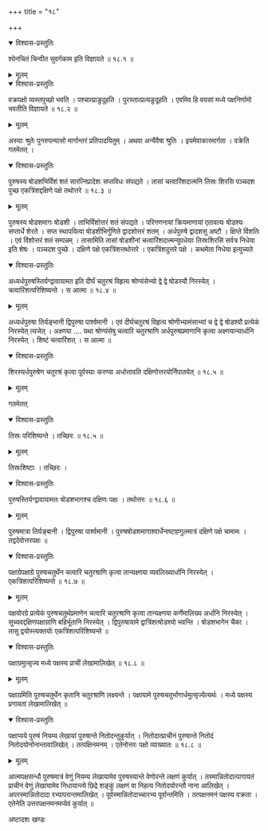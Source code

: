 +++
title = "१८"

+++


<details open><summary>विश्वास-प्रस्तुतिः</summary>

श्येनचितं चिन्वीत सुवर्गकाम इति विज्ञायते  ॥ १८.१ ॥
</details>

<details><summary>मूलम्</summary>

श्येनचितं चिन्वीत सुवर्गकाम इति विज्ञायते  ॥ १८.१ ॥
</details>






<details open><summary>विश्वास-प्रस्तुतिः</summary>

वक्रपक्षो व्यस्तपुच्छो भवति । पश्चात्प्राङुदूहति । पुरस्तात्प्रत्यङुदूहति । एवमिव हि वयसां मध्ये पक्षनिर्णामो भवतीति विज्ञायते  ॥ १८.२ ॥
</details>

<details><summary>मूलम्</summary>

वक्रपक्षो व्यस्तपुच्छो भवति । पश्चात्प्राङुदूहति । पुरस्तात्प्रत्यङुदूहति । एवमिव हि वयसां मध्ये पक्षनिर्णामो भवतीति विज्ञायते  ॥ १८.२ ॥
</details>





अस्याः श्रुतेः पुनरुपन्यासो मार्गान्तरं प्रतिपादयितुम् ।
अथवा अन्यैवैषा श्रुतिः ।
इयमेवाकारमार्गता ।
वक्रेति  गतमेतत् ।



<details open><summary>विश्वास-प्रस्तुतिः</summary>

पुरुषस्य षोडशभिर्विंशं शतं सारत्निप्रादेशः सप्तविधः संपद्यते । तासां चत्वारिंशदात्मनि तिस्रः शिरसि पञ्चदश पुच्छ एकत्रिंशद्दक्षिणे पक्षे तथोत्तरे  ॥ १८.३ ॥
</details>

<details><summary>मूलम्</summary>

पुरुषस्य षोडशभिर्विंशं शतं सारत्निप्रादेशः सप्तविधः संपद्यते । तासां चत्वारिंशदात्मनि तिस्रः शिरसि पञ्चदश पुच्छ एकत्रिंशद्दक्षिणे पक्षे तथोत्तरे  ॥ १८.३ ॥
</details>





पुरुषस्य षोडशमागः षोडशी ।
ताभिर्विंशोत्तरं शतं संपद्यते ।
परिगणनायां क्रियमाणायां एतावत्यः षोडश्यः सप्तार्धे शेरते ।
सप्त स्थापयित्वा षोडशीभिर्गुणिते द्वादशोत्तरं शतम् ।
अर्धपुरुषे द्वादशसु अष्टौ ।
क्षिप्ते विंशतिः ।
एवं विंशोत्तरं शतं सम्पन्नम् ।
तासामिति  तासां षोडशीनां चत्वारिंशदात्मन्युपधेयाः॑ तिस्रःशिरसि॑ सर्वत्र निधेया इति शेषः ।
पञ्चदश पुच्छे ।
दक्षिणे पक्षे एकत्रिंशत्तथोत्तरे ।
एकत्रिंशदुत्तरे पक्षे ।
कथमेता निधेया इत्युच्यते



<details open><summary>विश्वास-प्रस्तुतिः</summary>

अध्यर्धपुरुषस्तिर्यग्द्वावायामत इति दीर्घं चतुरश्रं विहृत्य श्रोण्यंसेभ्यो द्वे द्वे षोडस्यौ निरस्येत् । चत्वारिंशत्परिशिष्यन्ते । स आत्मा  ॥ १८.४ ॥
</details>

<details><summary>मूलम्</summary>

अध्यर्धपुरुषस्तिर्यग्द्वावायामत इति दीर्घं चतुरश्रं विहृत्य श्रोण्यंसेभ्यो द्वे द्वे षोडस्यौ निरस्येत् । चत्वारिंशत्परिशिष्यन्ते । स आत्मा  ॥ १८.४ ॥
</details>





अध्यर्धपुरुषा तिर्यङ्भानी द्विपुरुषा पार्श्वमानी ।
एवं दीर्घचतुरश्रं विहृत्य श्रोणीभ्यामंसाभ्यां च द्वे द्वे षोडश्यौ प्रत्येकं निरस्येत् त्यजेत् ।
अक्ष्णया .... यथा श्रोण्यंसेषु चत्वारि चतुरश्राणि अर्धपुरुषप्रमाणानि कृत्वा अक्ष्णयान्यार्धानि निरस्येत् ।
शिष्टं चत्वारिंशत् ।
स आत्मा ॥




<details open><summary>विश्वास-प्रस्तुतिः</summary>

शिरस्यर्धपुरुषेण चतुरश्रं कृत्वा पूर्वस्याः करण्या अर्धात्तावति दक्षिणोत्तरयोर्निपातयेत् ॥ १८.५  ॥
</details>

<details><summary>मूलम्</summary>

शिरस्यर्धपुरुषेण चतुरश्रं कृत्वा पूर्वस्याः करण्या अर्धात्तावति दक्षिणोत्तरयोर्निपातयेत् ॥ १८.५  ॥
</details>





गतमेतत्



<details open><summary>विश्वास-प्रस्तुतिः</summary>

तिस्रः परिशिष्यन्ते । तच्छिरः  ॥ १८.५  ॥
</details>

<details><summary>मूलम्</summary>

तिस्रः परिशिष्यन्ते । तच्छिरः  ॥ १८.५  ॥
</details>




तिस्रःशिष्टाः ।
तच्छिरः ।



<details open><summary>विश्वास-प्रस्तुतिः</summary>

पुरुषस्तिर्यग्द्वावायामतः षोडशभागश्च दक्षिणः पक्षः । तथोत्तरः  ॥ १८.६ ॥
</details>

<details><summary>मूलम्</summary>

पुरुषस्तिर्यग्द्वावायामतः षोडशभागश्च दक्षिणः पक्षः । तथोत्तरः  ॥ १८.६ ॥
</details>





पुरुषमात्रा तिर्यङ्बानी ।
द्विपुरुषा पार्श्वमानी ।
पुरुषषोडशमागाश्वार्धेनाष्टाह्गुलमात्रं दक्षिणे पक्षे चामामः ।
तद्वदेवोत्तरपक्षः ॥




<details open><summary>विश्वास-प्रस्तुतिः</summary>

पक्षाग्रेपक्षाग्रे पुरुषचतुर्थेन चत्वारि चतुरश्राणि कृत्वा तान्यक्ष्णया व्यवलिख्यार्धानि निरस्येत् । एकत्रिंशत्परिशिष्यन्ते  ॥ १८.७ ॥
</details>

<details><summary>मूलम्</summary>

पक्षाग्रेपक्षाग्रे पुरुषचतुर्थेन चत्वारि चतुरश्राणि कृत्वा तान्यक्ष्णया व्यवलिख्यार्धानि निरस्येत् । एकत्रिंशत्परिशिष्यन्ते  ॥ १८.७ ॥
</details>





पक्षयोरग्रे प्रत्येकं पुरुषचतुर्थप्रमाणेन चत्वारि चतुरश्राणि कृत्वा तान्यक्ष्णया कर्णेमालिख्य अर्धानि निरस्येत् ।
सुच्यवद्दक्षिणपक्षाग्राणि बहिर्भूतानि निरस्येत् ।
द्विपुरुषायामे द्वात्रिंशत्षोडश्यो भवन्ति ।
षोडशभागेन चैका ।
तासु द्वयोस्त्यक्तयोः एकत्रिंशत्परिशिष्यन्ते ॥




<details open><summary>विश्वास-प्रस्तुतिः</summary>

पक्षाग्रमुत्सृज्य मध्ये पक्षस्य प्राचीं लेखामालिखेत् ॥ १८.८  ॥
</details>

<details><summary>मूलम्</summary>

पक्षाग्रमुत्सृज्य मध्ये पक्षस्य प्राचीं लेखामालिखेत् ॥ १८.८  ॥
</details>





पक्षाग्रमिति पुरुषचतुर्थेन कृतानि चतुरश्राणि लक्ष्यन्ते ।
पक्षायामे पुरुषचतुर्भागार्धमुत्सृज्येत्यर्थः ।
मध्ये पक्षस्य प्रगायतां लेखामालिखेत् ॥




<details open><summary>विश्वास-प्रस्तुतिः</summary>

पक्षाप्यये पुरुषं नियम्य लेखायां पुरुषान्ते नितोदन्तुकुर्यात् । नितोदात्प्राचीनं पुरुषान्ते नितोदं नितोदयोर्नानान्तावालिखेत् । तत्पक्षिनमनम् । एतेनोत्तरः पक्षो व्याख्यातः  ॥ १८.८  ॥
</details>

<details><summary>मूलम्</summary>

पक्षाप्यये पुरुषं नियम्य लेखायां पुरुषान्ते नितोदन्तुकुर्यात् । नितोदात्प्राचीनं पुरुषान्ते नितोदं नितोदयोर्नानान्तावालिखेत् । तत्पक्षिनमनम् । एतेनोत्तरः पक्षो व्याख्यातः  ॥ १८.८  ॥
</details>





आत्मपक्षसन्धौ पुरुषमात्रं वेणुं नियम्य लेखायामेव पुरुषस्यान्ते वेणोरन्ते लक्षणं कुर्यात् ।
तस्मान्नितोदात्पागायतं प्राचीनं वेणुं लेखायामेव निधायान्त्ये छिद्रे शङ्कुं लक्षणं वा निहत्य नितोदयोरन्तौ नाना आलिखेत् ।
अपरस्मान्नितोदादा रभ्यापरान्तमालिखेत् ।
पूर्वस्मान्नितोदाच्चारभ्य पूर्वान्तमिति ।
तत्पक्षनमनं पक्षस्य वक्रता ।
एतेनेति उत्तरपक्षनमनमप्येवं कुर्यात् ॥


अष्टादशः खण्डः

